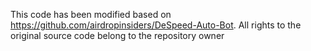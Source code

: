 This code has been modified based on https://github.com/airdropinsiders/DeSpeed-Auto-Bot. 
All rights to the original source code belong to the repository owner
